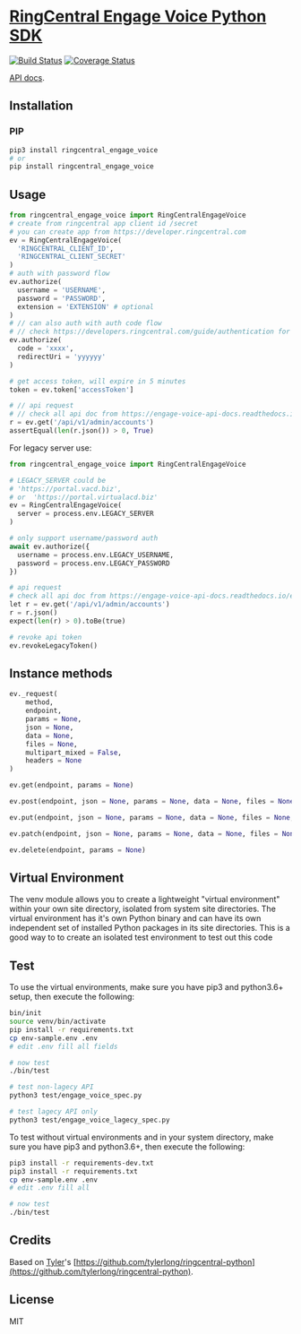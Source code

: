 # [RingCentral Engage Voice Python SDK](https://github.com/ringcentral/engage-voice-python)

[![Build Status](https://travis-ci.org/ringcentral/engage-voice-python.svg?branch=test)](https://travis-ci.org/ringcentral/engage-voice-python)
[![Coverage Status](https://coveralls.io/repos/github/ringcentral/engage-voice-python/badge.svg?branch=test)](https://coveralls.io/github/ringcentral/engage-voice-python?branch=test)

[API docs](https://engage-voice-api-docs.readthedocs.io/en/latest/).

## Installation

### PIP

```sh
pip3 install ringcentral_engage_voice
# or
pip install ringcentral_engage_voice
```

## Usage

```python
from ringcentral_engage_voice import RingCentralEngageVoice
# create from ringcentral app client id /secret
# you can create app from https://developer.ringcentral.com
ev = RingCentralEngageVoice(
  'RINGCENTRAL_CLIENT_ID',
  'RINGCENTRAL_CLIENT_SECRET'
)
# auth with password flow
ev.authorize(
  username = 'USERNAME',
  password = 'PASSWORD',
  extension = 'EXTENSION' # optional
)
# // can also auth with auth code flow
# // check https://developers.ringcentral.com/guide/authentication for more detail
ev.authorize(
  code = 'xxxx',
  redirectUri = 'yyyyyy'
)

# get access token, will expire in 5 minutes
token = ev.token['accessToken']

# // api request
# // check all api doc from https://engage-voice-api-docs.readthedocs.io/en/latest/
r = ev.get('/api/v1/admin/accounts')
assertEqual(len(r.json()) > 0, True)
```

For legacy server use:

```python
from ringcentral_engage_voice import RingCentralEngageVoice

# LEGACY_SERVER could be
# 'https://portal.vacd.biz',
# or  'https://portal.virtualacd.biz'
ev = RingCentralEngageVoice(
  server = process.env.LEGACY_SERVER
)

# only support username/password auth
await ev.authorize({
  username = process.env.LEGACY_USERNAME,
  password = process.env.LEGACY_PASSWORD
})

# api request
# check all api doc from https://engage-voice-api-docs.readthedocs.io/en/latest/
let r = ev.get('/api/v1/admin/accounts')
r = r.json()
expect(len(r) > 0).toBe(true)

# revoke api token
ev.revokeLegacyToken()
```

## Instance methods

```python
ev._request(
    method,
    endpoint,
    params = None,
    json = None,
    data = None,
    files = None,
    multipart_mixed = False,
    headers = None
)

ev.get(endpoint, params = None)

ev.post(endpoint, json = None, params = None, data = None, files = None, multipart_mixed = False)

ev.put(endpoint, json = None, params = None, data = None, files = None, multipart_mixed = False)

ev.patch(endpoint, json = None, params = None, data = None, files = None, multipart_mixed = False)

ev.delete(endpoint, params = None)
```

## Virtual Environment

The venv module allows you to create a lightweight "virtual environment" within your own site directory, isolated from system site directories. The virtual environment has it's own Python binary and can have its own independent set of installed Python packages in its site directories. This is a good way to to create an isolated test environment to test out this code

## Test

To use the virtual environments, make sure you have pip3 and python3.6+ setup, then execute the following:

```bash
bin/init
source venv/bin/activate
pip install -r requirements.txt
cp env-sample.env .env
# edit .env fill all fields

# now test
./bin/test

# test non-lagecy API
python3 test/engage_voice_spec.py

# test lagecy API only
python3 test/engage_voice_lagecy_spec.py
```

To test without virtual environments and in your system directory, make sure you have pip3 and python3.6+, then execute the following:

```sh
pip3 install -r requirements-dev.txt
pip3 install -r requirements.txt
cp env-sample.env .env
# edit .env fill all

# now test
./bin/test
```

## Credits

Based on [Tyler](https://github.com/tylerlong)'s [https://github.com/tylerlong/ringcentral-python](https://github.com/tylerlong/ringcentral-python).

## License

MIT
